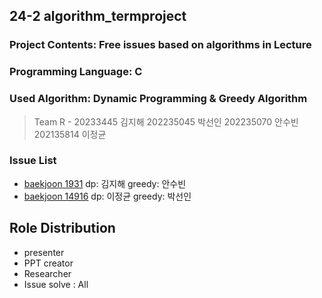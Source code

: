 
## 24-2 algorithm_termproject
### Project Contents: Free issues based on algorithms in Lecture 
### Programming Language: C
### Used Algorithm: Dynamic Programming & Greedy Algorithm
> Team R - 20233445 김지해 202235045 박선인 202235070 안수빈 202135814 이정균




### Issue List
- [baekjoon 1931](https://www.acmicpc.net/problem/1931)
 dp: 김지해 greedy: 안수빈
- [baekjoon 14916](https://www.acmicpc.net/problem/14916)
 dp: 이정균 greedy: 박선인

## Role Distribution
- presenter
- PPT creator
- Researcher
- Issue solve : All
